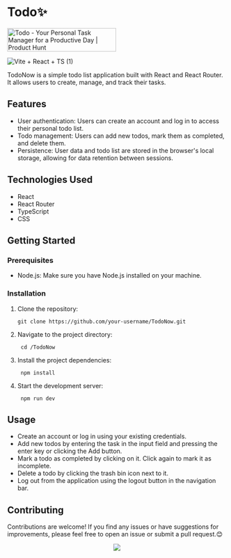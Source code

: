 


# Todo✨ 
<a href="https://www.producthunt.com/posts/todo-c5a4976f-5e59-4bd1-a0e3-c0c68aaaa7e8?utm_source=badge-featured&utm_medium=badge&utm_souce=badge-todo&#0045;c5a4976f&#0045;5e59&#0045;4bd1&#0045;a0e3&#0045;c0c68aaaa7e8" target="_blank"><img src="https://api.producthunt.com/widgets/embed-image/v1/featured.svg?post_id=418983&theme=neutral" alt="Todo - Your&#0032;Personal&#0032;Task&#0032;Manager&#0032;for&#0032;a&#0032;Productive&#0032;Day | Product Hunt" style="width: 250px; height: 54px;" width="250" height="54" /></a>

![Vite + React + TS (1)](https://github.com/vishakh-abhayan/TodoNow/assets/94307781/b69a1d7e-04f2-42b8-b2c0-1730c8208f6e)



TodoNow is a simple todo list application built with React and React Router. It allows users to create, manage, and track their tasks.

## Features

- User authentication: Users can create an account and log in to access their personal todo list.
- Todo management: Users can add new todos, mark them as completed, and delete them.
- Persistence: User data and todo list are stored in the browser's local storage, allowing for data retention between sessions.

## Technologies Used

- React
- React Router
- TypeScript
- CSS

## Getting Started

### Prerequisites

- Node.js: Make sure you have Node.js installed on your machine.

### Installation

1. Clone the repository:

   ```shell
   git clone https://github.com/your-username/TodoNow.git
   ```
2. Navigate to the project directory:

   ```shell
    cd /TodoNow
   ```

3. Install the project dependencies:

   ```shell
    npm install
   ```

4. Start the development server:

   ```shell
    npm run dev
   ```

## Usage

- Create an account or log in using your existing credentials.
- Add new todos by entering the task in the input field and pressing the enter key or clicking the Add button.
- Mark a todo as completed by clicking on it. Click again to mark it as incomplete.
- Delete a todo by clicking the trash bin icon next to it.
- Log out from the application using the logout button in the navigation bar.

## Contributing

Contributions are welcome! If you find any issues or have suggestions for improvements, please feel free to open an issue or submit a pull request.😊




<div align="center">
<img src='https://miro.medium.com/v2/resize:fit:1358/1*e-CnQ3XcOSjznpnBhMXQKg.gif'/>
</div>
